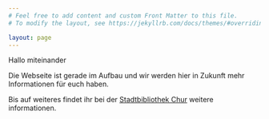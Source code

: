 ```yaml
---
# Feel free to add content and custom Front Matter to this file.
# To modify the layout, see https://jekyllrb.com/docs/themes/#overriding-theme-defaults

layout: page
---
```


Hallo miteinander

Die Webseite ist gerade im Aufbau und wir werden hier in Zukunft mehr Informationen für euch haben.

Bis auf weiteres findet ihr bei der [Stadtbibliothek Chur](https://www.bibliochur.ch/events/agenda.html) weitere informationen.
